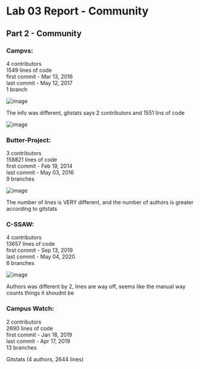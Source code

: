 # Lab 03 Report - Community

## Part 2 - Community

### Campvs:
4 contributors \
1549 lines of code \
first commit - Mar 13, 2016 \
last commit - May 12, 2017 \
1 branch

![image](https://user-images.githubusercontent.com/75342856/151598160-661f199e-9679-4840-9827-1851a3d424a4.png)

The info was different, gitstats says 2 contributors and 1551 lins of code

![image](https://user-images.githubusercontent.com/75342856/151603390-5256d1fa-1db2-4120-bf0a-0f6ca0d269ee.png)

### Butter-Project:
3 contributors \
158821 lines of code \
first commit - Feb 19, 2014 \
last commit - May 03, 2016 \
9 branches

![image](https://user-images.githubusercontent.com/75342856/151601962-eacc33eb-71c3-46b3-b097-dd6f11bc26f0.png)

The number of lines is VERY different, and the number of authors is greater according to gitstats

### C-SSAW:
4 contributors \
13657 lines of code \
first commit - Sep 13, 2019 \
last commit - May 04, 2020 \
6 branches

![image](https://user-images.githubusercontent.com/75342856/151601322-44ca8a0a-85af-4232-8127-e19dd607aa1d.png)

Authors was different by 2, lines are way off, seems like the manual way counts things it shoudnt be

### Campus Watch:
2 contributors \
2690 lines of code \
first commit - Jan 18, 2019 \
last commit - Apr 17, 2019 \
13 branches

Gitstats (4 authors, 2644 lines)


